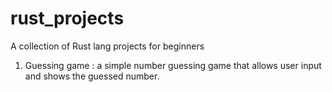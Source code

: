 # rust_projects
A collection of Rust lang projects for beginners

1. Guessing game : a simple number guessing game that allows user input and shows the guessed number.